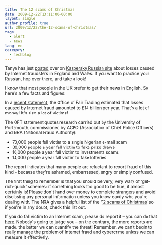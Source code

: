 ```yaml
---
title: The 12 scams of Christmas
date: 2009-12-22T13:11:00+00:00
layout: single
author_profile: true
url: 2009/12/22/the-12-scams-of-christmas/
tags:
  - alert
  - news
lang: en
category: 
  - techblog
---
```

Tanya has just [posted](http://www.securelist.com/ru/weblog/32362/Molchanie_zoloto) over on [Kaspersky Russian site](http://www.securelist.ru/) about losses caused by Internet fraudsters in England and Wales. If you want to practice your Russian, hop over there, and take a look!

I know that most people in the UK prefer to get their news in English. So here's a few facts and figures:

In a [recent statement](http://www.capitalfm.com/news-travel/national/silence-of-spam-fraud-victims-costs-billions/), the Office of Fair Trading estimated that losses caused by Internet fraud amounted to £14 billion per year. That's a lot of money! It's also a lot of victims!

The OFT statement quotes research carried out by the University of Portsmouth, commissioned by ACPO (Association of Chief Police Officers) and NRA (National Fraud Authority):

  * 70,000 people fell victim to a single Nigerian e-mail scam 
  * 38,000 people a year fall victim to fake prize draws 
  * 10,000 people a year fall victim to investments scams
  * 14,000 people a year fall victim to fake lotteries

The report indicates that many people are reluctant to report fraud of this kind – because they're ashamed, embarrassed, angry or simply confused.

The first thing to remember is that you should be very, very wary of &#8216;get-rich-quick' schemes: if something looks too good to be true, it almost certainly is! Please don't hand over money to complete strangers and avoid disclosing any personal information unless you know eactly who you're dealing with. The NRA gives a helpful list of the &#8216;[12 scams of Christmas](http://sites.google.com/site/boelectronic/computer/news/bewarethe12scamsofchristmas)&#8216; so if you're in any doubt, check this list out.

If you do fall victim to an Internet scam, please do report it – you can do that [here](http://www.attorneygeneral.gov.uk/nfsa/nfrc/Pages/default.aspx). Nobody's going to judge you – on the contrary, the more reports are made, the better we can quantify the threat! Remember, we can't begin to really manage the problem of Internet fraud and cybercrime unless we can measure it effectively.